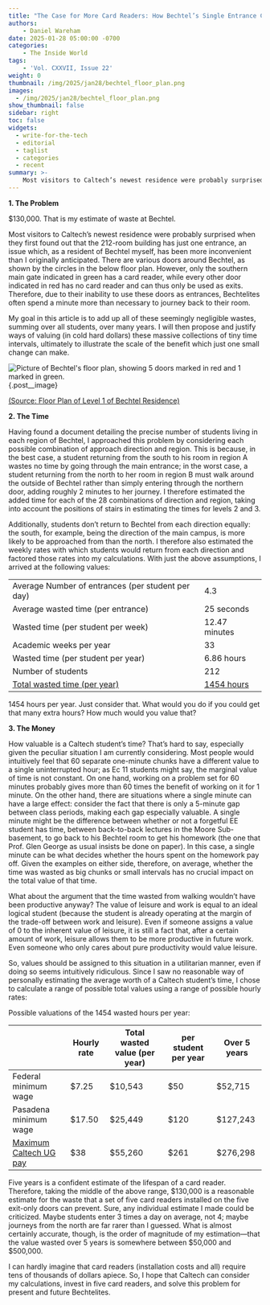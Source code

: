 ```yaml
---
title: "The Case for More Card Readers: How Bechtel’s Single Entrance Costs Students 1,454 Hours Yearly"
authors: 
    - Daniel Wareham
date: 2025-01-28 05:00:00 -0700
categories:
    - The Inside World
tags:
    - 'Vol. CXXVII, Issue 22'
weight: 0
thumbnail: /img/2025/jan28/bechtel_floor_plan.png
images:
  - /img/2025/jan28/bechtel_floor_plan.png
show_thumbnail: false
sidebar: right
toc: false
widgets:
  - write-for-the-tech
  - editorial
  - taglist
  - categories
  - recent
summary: >-
    Most visitors to Caltech’s newest residence were probably surprised when they first found out that the 212-room building has just one entrance, an issue which, as a resident of Bechtel myself, has been more inconvenient than I originally anticipated...<br/><br/>$130,000. That is my estimate of waste at Bechtel.
---
```


**1\. The Problem**

$130,000. That is my estimate of waste at Bechtel.

Most visitors to Caltech’s newest residence were probably surprised when they first found out that the 212-room building has just one entrance, an issue which, as a resident of Bechtel myself, has been more inconvenient than I originally anticipated. There are various doors around Bechtel, as shown by the circles in the below floor plan. However, only the southern main gate indicated in green has a card reader, while every other door indicated in red has no card reader and can thus only be used as exits. Therefore, due to their inability to use these doors as entrances, Bechtelites often spend a minute more than necessary to journey back to their room. 

My goal in this article is to add up all of these seemingly negligible wastes, summing over all students, over many years. I will then propose and justify ways of valuing (in cold hard dollars) these massive collections of tiny time intervals, ultimately to illustrate the scale of the benefit which just one small change can make.

![Picture of Bechtel's floor plan, showing 5 doors marked in red and 1 marked in green.](/img/2025/jan28/bechtel_floor_plan.png)
{.post__image}

[(Source: Floor Plan of Level 1 of Bechtel Residence)](https://donut.caltech.edu/lib/uploaded_file/New_Houses.pdf)

**2\. The Time**

Having found a document detailing the precise number of students living in each region of Bechtel, I approached this problem by considering each possible combination of approach direction and region. This is because, in the best case, a student returning from the south to his room in region A wastes no time by going through the main entrance; in the worst case, a student returning from the north to her room in region B must walk around the outside of Bechtel rather than simply entering through the northern door, adding roughly 2 minutes to her journey. I therefore estimated the added time for each of the 28 combinations of direction and region, taking into account the positions of stairs in estimating the times for levels 2 and 3.

Additionally, students don’t return to Bechtel from each direction equally: the south, for example, being the direction of the main campus, is more likely to be approached from than the north. I therefore also estimated the weekly rates with which students would return from each direction and factored those rates into my calculations. With just the above assumptions, I arrived at the following values:

|   |   |
|---|---|
| Average Number of entrances (per student per day) | 4.3 |
| Average wasted time (per entrance) | 25 seconds |
| Wasted time (per student per week) | 12.47 minutes |
| Academic weeks per year | 33 |
| Wasted time (per student per year) | 6.86 hours |
| Number of students | 212 |
| <u>Total wasted time (per year)</u> | <u>1454 hours</u> |

1454 hours per year. Just consider that. What would you do if you could get that many extra hours? How much would you value that?

**3\. The Money**

How valuable is a Caltech student’s time? That’s hard to say, especially given the peculiar situation I am currently considering. Most people would intuitively feel that 60 separate one-minute chunks have a different value to a single uninterrupted hour; as Ec 11 students might say, the marginal value of time is not constant. On one hand, working on a problem set for 60 minutes probably gives more than 60 times the benefit of working on it for 1 minute. On the other hand, there are situations where a single minute can have a large effect: consider the fact that there is only a 5-minute gap between class periods, making each gap especially valuable. A single minute might be the difference between whether or not a forgetful EE student has time, between back-to-back lectures in the Moore Sub-basement, to go back to his Bechtel room to get his homework (the one that Prof. Glen George as usual insists be done on paper). In this case, a single minute can be what decides whether the hours spent on the homework pay off. Given the examples on either side, therefore, on average, whether the time was wasted as big chunks or small intervals has no crucial impact on the total value of that time.

What about the argument that the time wasted from walking wouldn’t have been productive anyway? The value of leisure and work is equal to an ideal logical student (because the student is already operating at the margin of the trade-off between work and leisure). Even if someone assigns a value of 0 to the inherent value of leisure, it is still a fact that, after a certain amount of work, leisure allows them to be more productive in future work. Even someone who only cares about pure productivity would value leisure.

So, values should be assigned to this situation in a utilitarian manner, even if doing so seems intuitively ridiculous. Since I saw no reasonable way of personally estimating the average worth of a Caltech student’s time, I chose to calculate a range of possible total values using a range of possible hourly rates:

Possible valuations of the 1454 wasted hours per year:

| | Hourly rate | Total wasted value (per year) | per student per year | Over 5 years |
|---|---|---|---|---|
| Federal minimum wage | $7.25  | $10,543  | $50  | $52,715 |
| Pasadena minimum wage | $17.50  | $25,449  | $120  | $127,243 |
| [Maximum Caltech UG pay](https://hr.caltech.edu/documents/4895/PM_10-1.1_Student_Pay_Ranges_AY_2023-2024.pdf) | $38  | $55,260  | $261  | $276,298 |

Five years is a confident estimate of the lifespan of a card reader. Therefore, taking the middle of the above range, $130,000 is a reasonable estimate for the waste that a set of five card readers installed on the five exit-only doors can prevent. Sure, any individual estimate I made could be criticized. Maybe students enter 3 times a day on average, not 4; maybe journeys from the north are far rarer than I guessed. What is almost certainly accurate, though, is the order of magnitude of my estimation—that the value wasted over 5 years is somewhere between $50,000 and $500,000.

I can hardly imagine that card readers (installation costs and all) require tens of thousands of dollars apiece. So, I hope that Caltech can consider my calculations, invest in five card readers, and solve this problem for present and future Bechtelites.
